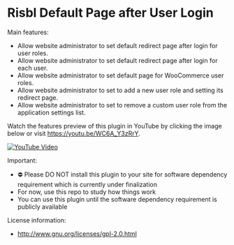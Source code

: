 # Risbl Default Page after User Login

Main features:

- Allow website administrator to set default redirect page after login for user roles.  
- Allow website administrator to set default redirect page after login for each user.
- Allow website administrator to set default page for WooCommerce user roles.
- Allow website administrator to set to add a new user role and setting its redirect page.  
- Allow website administrator to set to remove a custom user role from the application settings list.

Watch the features preview of this plugin in YouTube by clicking the image below or visit https://youtu.be/WC6A_Y3zRrY.

[![YouTube Video](https://img.youtube.com/vi/WC6A_Y3zRrY/0.jpg)](https://www.youtube.com/watch?v=WC6A_Y3zRrY)

Important: 

* ⛔ Please DO NOT install this plugin to your site for software dependency requirement which is currently under finalization
* For now, use this repo to study how things work
* You can use this plugin until the software dependency requirement is publicly available

License information:

* http://www.gnu.org/licenses/gpl-2.0.html

